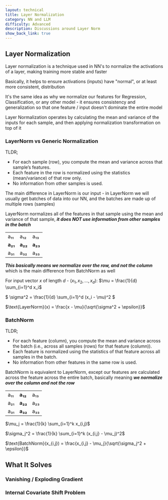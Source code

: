 ```yaml
---
layout: technical
title: Layer Normalization
category: NN and LLM
difficulty: Advanced
description: Discussions around Layer Norm
show_back_link: true
---
```


## Layer Normalization
Layer normalization is a technique used in NN's to normalize the activations of a layer, making training more stable and faster

Basically, it helps to ensure activations (inputs) have "normal", or at least more consistent, distribution

It's the same idea as why we normalize our features for Regression, Classification, or any other model - it ensures consistency and generalization so that one feature / input doesn't dominate the entire model

Layer Normalization operates by calculating the mean and variance of the inputs for each sample, and then applying normalization transformation on top of it

### LayerNorm vs Generic Normalization
TLDR;
- For each sample (row), you compute the mean and variance across that sample’s features.
- Each feature in the row is normalized using the statistics (mean/variance) of that row only.
- No information from other samples is used.

The main difference in LayerNorm is our input - in LayerNorm we will usually get batches of data into our NN, and the batches are made up of multiple rows (samples)

LayerNorm normalizes all of the features in that sample using the mean and variance of that sample, ***it does NOT use information from other samples in the batch***

|      |      |      |
|------|------|------|
| a₁₁ | a₁₂ | a₁₃ |
| **a₂₁** | **a₂₂** | **a₂₃** |
| a₃₁ | a₃₂ | a₃₃ |

***This basically means we normalize over the row, and not the column*** which is the main difference from BatchNorm as well

For input vector $x$ of length $d$ - $(x_1, x_2, ..., x_d)$:
$\mu = \frac{1}{d} \sum_{i=1}^d x_i$ 

$ \sigma^2 = \frac{1}{d} \sum_{i=1}^d (x_i - \mu)^2 $

$\text{LayerNorm}(x) = \frac{x - \mu}{\sqrt{\sigma^2 + \epsilon}}$


### BatchNorm
TLDR;
- For each feature (column), you compute the mean and variance across the batch (i.e., across all samples (rows) for that feature (column)).
- Each feature is normalized using the statistics of that feature across all samples in the batch.
- No information from other features in the same row is used.

BatchNorm is equivalent to LayerNorm, except our features are calculated across the feature across the entire batch, basically meaning ***we normalize over the column and not the row***

|      |  |      |
|------|------|------|
| a₁₁ | **a₁₂** | a₁₃ |
| a₂₁ | **a₂₂** | a₂₃ |
| a₃₁ | **a₃₂** | a₃₃ |


$\mu_j = \frac{1}{k} \sum_{i=1}^k x_{i,j}$

$\sigma_j^2 = \frac{1}{k} \sum_{i=1}^k (x_{i,j} - \mu_j)^2$

$\text{BatchNorm}(x_{i,j}) = \frac{x_{i,j} - \mu_j}{\sqrt{\sigma_j^2 + \epsilon}}$

## What It Solves

### Vanishing / Exploding Gradient

### Internal Covariate Shift Problem